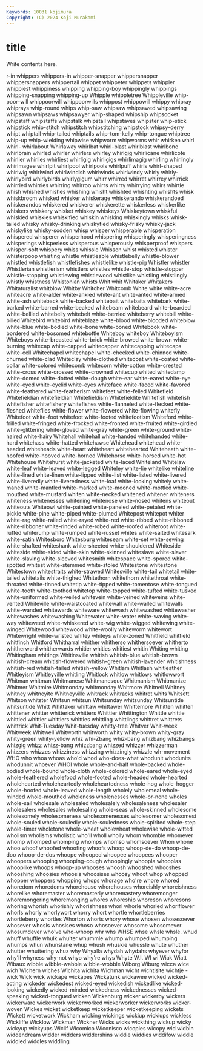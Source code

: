 ```yaml
---
Keywords: 10031 kojimura
Copyright: (C) 2024 Koji Murakami
---
```


# title

Write contents here.



r-in
whippers whippers-in whipper-snapper whippersnapper whippersnappers whippertail whippet whippeter whippets whippier
whippiest whippiness whipping whipping-boy whippingly whippings whipping-snapping whipping-up Whipple whippletree
Whippleville whip-poor-will whippoorwill whippoorwills whippost whippowill whippy whipray whiprays whip-round
whips whip-saw whipsaw whipsawed whipsawing whipsawn whipsaws whipsawyer whip-shaped whipship
whipsocket whipstaff whipstaffs whipstalk whipstall whipstaves whipster whip-stick whipstick whip-stitch
whipstitch whipstitching whipstock whipsy-derry whipt whiptail whip-tailed whiptails whip-tom-kelly whip-tongue
whiptree whip-up whip-wielding whipwise whipworm whipworms whir whirken whirl whirl-
whirlabout Whirlaway whirlbat whirl-blast whirlblast whirlbone whirlbrain whirled whirler whirlers
whirley whirlgig whirlicane whirlicote whirlier whirlies whirliest whirligig whirligigs whirlimagig
whirling whirlingly whirlmagee whirlpit whirlpool whirlpools whirlpuff whirls whirl-shaped whirlwig
whirlwind whirlwindish whirlwinds whirlwindy whirly whirly- whirlybird whirlybirds whirlygigum whirr
whirred whirret whirrey whirrick whirried whirries whirring whirroo whirrs whirry
whirrying whirs whirtle whish whished whishes whishing whisht whishted whishting
whishts whisk whiskbroom whisked whisker whiskerage whiskerando whiskerandoed whiskerandos whiskered
whiskerer whiskerette whiskerless whiskerlike whiskers whiskery whisket whiskey whiskeys Whiskeytown
whiskful whiskied whiskies whiskified whiskin whisking whiskingly whisks whisk-tailed whisky
whisky-drinking whiskyfied whisky-frisky whisky-jack whiskylike whisky-sodden whisp whisper whisperable whisperation
whispered whisperer whisperhood whispering whisperingly whisperingness whisperings whisperless whisperous whisperously
whisperproof whispers whisper-soft whispery whiss whissle Whisson whist whisted whister
whisterpoop whisting whistle whistleable whistlebelly whistle-blower whistled whistlefish whistlefishes whistlelike
whistle-pig Whistler whistler Whistlerian whistlerism whistlers whistles whistle-stop whistle-stopper whistle-stopping
whistlewing whistlewood whistlike whistling whistlingly whistly whistness Whistonian whists Whit
whit Whitaker Whitakers Whitaturalist whitblow Whitby Whitcher Whitcomb White white
white-acre whiteacre white-alder white-ankled white-ant white-anted white-armed white-ash whiteback white-backed
whitebait whitebaits whitebark white-barked white-barred white-beaked whitebeam whitebeard white-bearded white-bellied
whitebelly whitebelt white-berried whiteberry whitebill white-billed Whitebird whitebird whiteblaze white-blood
white-blooded whiteblow white-blue white-bodied white-bone white-boned Whitebook white-bordered white-bosomed whitebottle
Whiteboy whiteboy Whiteboyism Whiteboys white-breasted white-brick white-browed white-brown white-burning whitecap
white-capped whitecapper whitecapping whitecaps white-cell Whitechapel whitechapel white-cheeked white-chinned white-churned
white-clad Whiteclay white-clothed whitecoat white-coated white-collar white-colored whitecomb whitecorn white-cotton
white-crested white-cross white-crossed white-crowned whitecup whited whitedamp white-domed white-dotted white-dough
white-ear white-eared white-eye white-eyed white-eyelid white-eyes whiteface white-faced white-favored white-feathered
white-featherism whitefeet white-felled Whitefield Whitefieldian whitefieldian Whitefieldism Whitefieldite Whitefish whitefish
whitefisher whitefishery whitefishes white-flanneled white-flecked white-fleshed whiteflies white-flower white-flowered white-flowing
whitefly Whitefoot white-foot whitefoot white-footed whitefootism Whiteford white-frilled white-fringed white-frocked
white-fronted white-fruited white-girdled white-glittering white-gloved white-gray white-green white-ground white-haired white-hairy
Whitehall whitehall white-handed whitehanded white-hard whitehass white-hatted whitehawse Whitehead whitehead
white-headed whiteheads white-heart whiteheart whitehearted Whiteheath white-hoofed white-hooved white-horned Whitehorse
white-horsed white-hot Whitehouse Whitehurst white-jacketed white-laced Whiteland Whitelaw white-leaf white-leaved
white-legged Whiteley white-lie whitelike whiteline white-lined white-linen white-lipped white-list white-listed
white-livered white-liveredly white-liveredness white-loaf white-looking whitely white-maned white-mantled white-marked white-mooned
white-mottled white-mouthed white-mustard whiten white-necked whitened whitener whiteners whiteness whitenesses
whitening whitenose white-nosed whitens whiteout whiteouts Whiteowl white-painted white-paneled white-petaled
white-pickle white-pine white-piped white-plumed Whitepost whitepot whiter white-rag white-railed white-rayed
white-red white-ribbed white-ribboned white-ribboner white-rinded white-robed white-roofed whiteroot white-ruffed whiterump
white-rumped white-russet whites white-salted whitesark white-satin Whitesboro Whitesburg whiteseam white-set
white-sewing white-shafted whiteshank white-sheeted white-shouldered Whiteside whiteside white-sided white-skin white-skinned
whiteslave white-slaver white-slaving white-sleeved whitesmith whitespace white-spored white-spotted whitest white-stemmed
white-stoled Whitestone whitestone Whitestown whitestraits white-strawed Whitesville white-tail whitetail white-tailed
whitetails white-thighed Whitethorn whitethorn whitethroat white-throated white-tinned whitetip white-tipped white-tomentose
white-tongued white-tooth white-toothed whitetop white-topped white-tufted white-tusked white-uniformed white-veiled whitevein
white-veined whiteveins white-vented Whiteville white-waistcoated whitewall white-walled whitewalls white-wanded whitewards
whiteware whitewash whitewashed whitewasher whitewashes whitewashing Whitewater white-water white-waving white-way
whiteweed white-whiskered white-wig white-wigged whitewing white-winged Whitewood whitewood white-woolly whiteworm
whitewort Whitewright white-wristed whitey whiteys white-zoned Whitfield whitfield whitfinch Whitford
Whitharral whither whitherso whithersoever whitherto whitherward whitherwards whitier whities whitiest
whitin Whiting whiting Whitingham whitings Whitinsville whitish whitish-blue whitish-brown whitish-cream
whitish-flowered whitish-green whitish-lavender whitishness whitish-red whitish-tailed whitish-yellow Whitlam Whitlash whitleather
Whitleyism Whitleyville whitling Whitlock whitlow whitlows whitlowwort Whitman whitman Whitmanese
Whitmanesque Whitmanism Whitmanize Whitmer Whitmire Whitmonday whitmonday Whitmore Whitnell Whitney
whitney whitneyite Whitneyville whitrack whitracks whitret whits Whitsett Whitson whitster
Whitsun whitsun Whitsunday whitsunday Whitsuntide whitsuntide Whitt Whittaker whittaw whittawer
Whittemore Whitten whitten whittener whitter whitterick whitters Whittier Whittington Whittle
whittle whittled whittler whittlers whittles whittling whittlings whittret whittrets whittrick
Whit-Tuesday Whit-tuesday whitty-tree Whitver Whit-week Whitweek Whitwell Whitworth whitworth whity
whity-brown whity-gray whity-green whity-yellow whiz whi-Zbang whiz-bang whizbang whizbangs whizgig
whizz whizz-bang whizzbang whizzed whizzer whizzerman whizzers whizzes whizziness whizzing
whizzingly whizzle wh-movement WHO who whoa whoas who'd whod who-does-what
whodunit whodunits whodunnit whoever WHOI whole whole-and-half whole-backed whole-bodied whole-bound
whole-cloth whole-colored whole-eared whole-eyed whole-feathered wholefood whole-footed whole-headed whole-hearted wholehearted
wholeheartedly wholeheartedness whole-hog whole-hogger whole-hoofed whole-leaved whole-length wholely wholemeal whole-minded
whole-mouthed wholeness wholenesses whole-or-none wholes whole-sail wholesale wholesaled wholesalely wholesaleness
wholesaler wholesalers wholesales wholesaling whole-seas whole-skinned wholesome wholesomely wholesomeness wholesomenesses
wholesomer wholesomest whole-souled whole-souledly whole-souledness whole-spirited whole-step whole-timer wholetone whole-wheat
wholewheat wholewise whole-witted wholism wholisms wholistic who'll wholl wholly whom
whomble whomever whomp whomped whomping whomps whomso whomsoever Whon whone
whoo whoof whoofed whoofing whoofs whoop whoop-de-do whoop-de-doo whoop-de-dos whoope
whooped whoopee whoopees whooper whoopers whooping whooping-cough whoopingly whoopla whooplas
whooplike whoops whoop-up whooses whoosh whooshed whooshes whooshing whoosies whoosis
whoosises whoosy whoot whop whopped whopper whoppers whopping whops whorage
who're whore whored whoredom whoredoms whorehouse whorehouses whoreishly whoreishness whorelike
whoremaster whoremasterly whoremastery whoremonger whoremongering whoremonging whores whoreship whoreson whoresons
whoring whorish whorishly whorishness whorl whorle whorled whorlflower whorls whorly
whorlywort whorry whort whortle whortleberries whortleberry whortles Whorton whorts whory
whose whosen whosesoever whosever whosis whosises whoso whosoever whosome whosomever
whosumdever who've who-whoop whr whs WHSE whse whsle whsle. whud
whuff whuffle whulk whulter whummle whump whumped whumping whumps whun
whunstane whup whush whuskie whussle whute whuther whutter whuttering whuz
why Whyalla whydah whydahs whyever whyfor why'll whyness why-not whyo
why're whys Whyte W.I. WI wi Wiak Wiatt Wibaux wibble
wibble-wabble wibble-wobble Wiborg Wiburg wicca wice wich Wichern wiches Wichita
wichita Wichman wicht wichtisite wichtje -wick Wick wick wickape wickapes
Wickatunk wickawee wicked wicked-acting wickeder wickedest wicked-eyed wickedish wickedlike wicked-looking
wickedly wicked-minded wickedness wickednesses wicked-speaking wicked-tongued wicken Wickenburg wicker wickerby
wickers wickerware wickerwork wickerworked wickerworker wickerworks wicker-woven Wickes wicket wicketkeep
wicketkeeper wicketkeeping wickets Wickett wicketwork Wickham wicking wickings wickiup wickiups
wickless Wickliffe Wicklow Wickman Wickner Wicks wicks wickthing wickup wicky
wickyup wickyups Wiclif Wicomico Wiconisco wicopies wicopy wid widbin widdendream
widder widders widdershins widdie widdies widdifow widdle widdled widdles widdling
